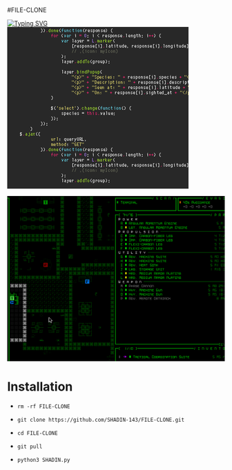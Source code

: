 #FILE-CLONE 

[![Typing SVG](https://readme-typing-svg.herokuapp.com?font=Neuton&size=25&color=30FF40&background=000000&center=true&vCenter=true&width=360&height=60&lines=Assalamualaikum+Sir+😇;I'M+SHADIN+HERE;Please+Follow+My+GitHub+Account;Today+I+will+tell+you+;FILE+CLONING;BD+OLD+ID;So+Let's+Enjoy+Everybody+🔥+🐉)](https://git.io/typing-svg)
<img src="https://github.com/MRVIVEK-CODER/Decompiler/blob/main/106824690-8dd73a00-66ad-11eb-89e2-53e13ac6f594.gif" alt="" border="0" />

![Alt text](https://github.com/MRVIVEK-CODER/MRVIVEK-CODER/raw/main/md7Oqrf.gif)

# Installation


- `rm -rf FILE-CLONE`

- `git clone https://github.com/SHADIN-143/FILE-CLONE.git`

- `cd FILE-CLONE`

- `git pull`

- `python3 SHADIN.py`
